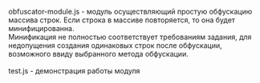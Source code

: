 obfuscator-module.js - модуль осуществляющий простую обфускацию массива строк. Если строка в массиве повторяется, то она будет минифицированна. </br>
Минификация не полностью соответствует требованиям задания, для недопущения создания одинаковых строк после обфускации, возможного ввиду выбранного метода обфускации.</br>
</br>
test.js - демонстрация работы модуля